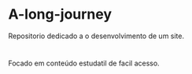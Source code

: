 # A-long-journey
Repositorio dedicado a o desenvolvimento de um site.
#
Focado em conteúdo estudatil de facil acesso.
